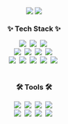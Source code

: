 <div align="center">
  <img align="center" src="http://mazassumnida.wtf/api/v2/generate_badge?boj=3957ki" />
  <img align="center" src="https://github-readme-stats.vercel.app/api/top-langs/?username=3957ki&layout=compact"/>
</div>
<h3 align="center">✨ Tech Stack ✨</h3>
<div align="center">
  <img src="https://img.shields.io/badge/Java-ED8B00?style=for-the-badge&logo=openjdk&logoColor=white" />&nbsp
  <img src="https://img.shields.io/badge/Spring-6DB33F?style=for-the-badge&logo=spring&logoColor=white" />&nbsp
  <img src="https://img.shields.io/badge/MySQL-00000F?style=for-the-badge&logo=mysql&logoColor=white" />&nbsp
</div>

<div align="center">
  <img src="https://img.shields.io/badge/python-3670A0?style=for-the-badge&logo=python&logoColor=ffdd54" />&nbsp
  <img
    src="https://img.shields.io/badge/pandas-150458.svg?style=for-the-badge&logo=pandas&logoColor=white"
  />&nbsp
  <img
    src="https://img.shields.io/badge/numpy-4d77cf.svg?style=for-the-badge&logo=numpy&logoColor=white"
  />&nbsp
  <img
    src="https://img.shields.io/badge/openCV-11557c.svg?style=for-the-badge&logo=openCV&logoColor=white"
  />&nbsp
</div>

<div align="center">
  <img src="https://img.shields.io/badge/HTML5-E34F26?style=for-the-badge&logo=html5&logoColor=white" />&nbsp
  <img src="https://img.shields.io/badge/CSS3-1572B6?style=for-the-badge&logo=css3&logoColor=white" />&nbsp
  <img
    src="https://img.shields.io/badge/JavaScript-F7DF1E?style=for-the-badge&logo=JavaScript&logoColor=white"
  />&nbsp
  <img src="https://img.shields.io/badge/React-20232A?style=for-the-badge&logo=react&logoColor=61DAFB" />&nbsp
  <img src="https://img.shields.io/badge/Vue.js-35495E?style=for-the-badge&logo=vue.js&logoColor=4FC08D" />&nbsp
</div>

<br />

<h3 align="center">🛠 Tools 🛠</h3>
<div align="center">
  <img src="https://img.shields.io/badge/git-F05033.svg?style=for-the-badge&logo=git&logoColor=white" />&nbsp
  <img
    src="https://img.shields.io/badge/github-181717.svg?style=for-the-badge&logo=github&logoColor=white"
  />&nbsp
  <img
    src="https://img.shields.io/badge/Notion-F3F3F3.svg?style=for-the-badge&logo=notion&logoColor=black"
  />&nbsp
  <img
    src="https://img.shields.io/badge/figma-F24E1E.svg?style=for-the-badge&logo=figma&logoColor=white"
  />&nbsp
</div>

<div align="center">
  <img
    src="https://img.shields.io/badge/Eclipse%20IDE-2C2255.svg?&style=for-the-badge&logo=Eclipse%20IDE&logoColor=white"
  />&nbsp
  <img
    src="https://img.shields.io/badge/jupyter-2C2C32.svg?style=for-the-badge&logo=jupyter&logoColor=F37726"
  />&nbsp
  <img
    src="https://img.shields.io/badge/Colab-2C2C32.svg?style=for-the-badge&logo=googlecolab&logoColor=F9AB00"
  />&nbsp
  <img
    src="https://img.shields.io/badge/Visual%20Studio%20Code-007ACC.svg?&style=for-the-badge&logo=Visual%20Studio%20Code&logoColor=white"
  />&nbsp
</div>
